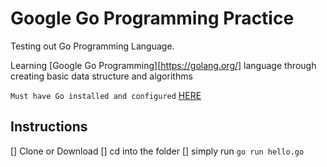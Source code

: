 # Google Go Programming Practice
Testing out Go Programming Language.

Learning [Google Go Programming][https://golang.org/] language through creating basic data structure and algorithms



`Must have Go installed and configured` [HERE](https://golang.org/doc/install)
## Instructions
[] Clone or Download
[] cd into the folder
[] simply run `go run hello.go`
